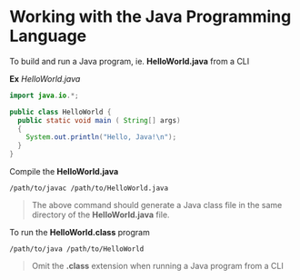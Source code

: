 # Working with the Java Programming Language

To build and run a Java program, ie. **HelloWorld.java** from a CLI

**Ex** _HelloWorld.java_

```java
import java.io.*;

public class HelloWorld {
  public static void main ( String[] args)
  {
    System.out.println("Hello, Java!\n");
  }
}
```

Compile the **HelloWorld.java**

```shell
/path/to/javac /path/to/HelloWorld.java
```

> The above command should generate a Java class file in the same directory of the **HelloWorld.java** file.

To run the **HelloWorld.class** program

```shell
/path/to/java /path/to/HelloWorld
```

> Omit the **.class** extension when running a Java program from a CLI
